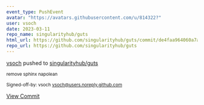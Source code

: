 ```yaml
---
event_type: PushEvent
avatar: "https://avatars.githubusercontent.com/u/814322?"
user: vsoch
date: 2023-03-11
repo_name: singularityhub/guts
html_url: https://github.com/singularityhub/guts/commit/de4faa964060a7afd9eef6f800ad43b5c6007c0d
repo_url: https://github.com/singularityhub/guts
---
```


<a href='https://github.com/vsoch' target='_blank'>vsoch</a> pushed to <a href='https://github.com/singularityhub/guts' target='_blank'>singularityhub/guts</a>

<small>remove sphinx napolean

Signed-off-by: vsoch <vsoch@users.noreply.github.com></small>

<a href='https://github.com/singularityhub/guts/commit/de4faa964060a7afd9eef6f800ad43b5c6007c0d' target='_blank'>View Commit</a>